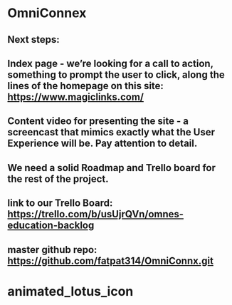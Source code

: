 # OmniConnex #

## Next steps:

## Index page - we’re looking for a call to action, something to prompt the user to click, along the lines of the homepage on this site: https://www.magiclinks.com/

## Content video for presenting the site - a screencast that mimics exactly what the User Experience will be. Pay attention to detail. 

## We need a solid Roadmap and Trello board for the rest of the project. 

## link to our Trello Board: https://trello.com/b/usUjrQVn/omnes-education-backlog


## master github repo: https://github.com/fatpat314/OmniConnx.git
# animated_lotus_icon
